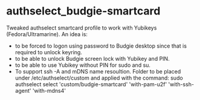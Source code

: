 # authselect_budgie-smartcard
Tweaked authselect smartcard profile to work with Yubikeys (Fedora/Ultramarine).
An idea is:
- to be forced to logon using password to Budgie desktop since that is required to unlock keyring.
- to be able to unlock Budgie screen lock with Yubikey and PIN.
- to be able to use Yubikey without PIN for sudo and su.
- To support ssh -A and mDNS name resoultion.
Folder to be placed under /etc/authselect/custom and applied with the command:
sudo authselect  select 'custom/budgie-smartcard' 'with-pam-u2f' 'with-ssh-agent' 'with-mdns4'
